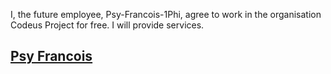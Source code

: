 I, the future employee, Psy-Francois-1Phi, agree to work in the organisation Codeus Project for free. I will provide services. 


<ins>Psy Francois</ins>
-------
